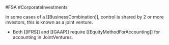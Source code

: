 #FSA #CorporateInvestments 

In some cases of a [[BusinessCombination]], control is shared by 2 or more investors, this is known as a joint venture. 
- Both [[IFRS]] and [[GAAP]] require [[EquityMethodForAccounting]] for accounting in JointVentures. 